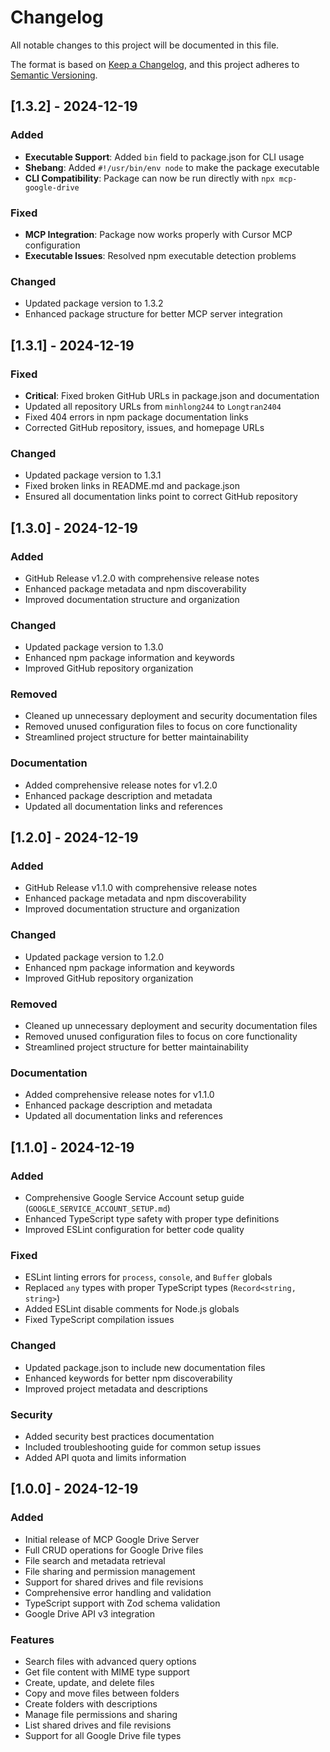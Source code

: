 # Changelog

All notable changes to this project will be documented in this file.

The format is based on [Keep a Changelog](https://keepachangelog.com/en/1.0.0/),
and this project adheres to [Semantic Versioning](https://semver.org/spec/v2.0.0.html).

## [1.3.2] - 2024-12-19

### Added
- **Executable Support**: Added `bin` field to package.json for CLI usage
- **Shebang**: Added `#!/usr/bin/env node` to make the package executable
- **CLI Compatibility**: Package can now be run directly with `npx mcp-google-drive`

### Fixed
- **MCP Integration**: Package now works properly with Cursor MCP configuration
- **Executable Issues**: Resolved npm executable detection problems

### Changed
- Updated package version to 1.3.2
- Enhanced package structure for better MCP server integration

## [1.3.1] - 2024-12-19

### Fixed
- **Critical**: Fixed broken GitHub URLs in package.json and documentation
- Updated all repository URLs from `minhlong244` to `Longtran2404`
- Fixed 404 errors in npm package documentation links
- Corrected GitHub repository, issues, and homepage URLs

### Changed
- Updated package version to 1.3.1
- Fixed broken links in README.md and package.json
- Ensured all documentation links point to correct GitHub repository

## [1.3.0] - 2024-12-19

### Added
- GitHub Release v1.2.0 with comprehensive release notes
- Enhanced package metadata and npm discoverability
- Improved documentation structure and organization

### Changed
- Updated package version to 1.3.0
- Enhanced npm package information and keywords
- Improved GitHub repository organization

### Removed
- Cleaned up unnecessary deployment and security documentation files
- Removed unused configuration files to focus on core functionality
- Streamlined project structure for better maintainability

### Documentation
- Added comprehensive release notes for v1.2.0
- Enhanced package description and metadata
- Updated all documentation links and references

## [1.2.0] - 2024-12-19

### Added
- GitHub Release v1.1.0 with comprehensive release notes
- Enhanced package metadata and npm discoverability
- Improved documentation structure and organization

### Changed
- Updated package version to 1.2.0
- Enhanced npm package information and keywords
- Improved GitHub repository organization

### Removed
- Cleaned up unnecessary deployment and security documentation files
- Removed unused configuration files to focus on core functionality
- Streamlined project structure for better maintainability

### Documentation
- Added comprehensive release notes for v1.1.0
- Enhanced package description and metadata
- Updated all documentation links and references

## [1.1.0] - 2024-12-19

### Added
- Comprehensive Google Service Account setup guide (`GOOGLE_SERVICE_ACCOUNT_SETUP.md`)
- Enhanced TypeScript type safety with proper type definitions
- Improved ESLint configuration for better code quality

### Fixed
- ESLint linting errors for `process`, `console`, and `Buffer` globals
- Replaced `any` types with proper TypeScript types (`Record<string, string>`)
- Added ESLint disable comments for Node.js globals
- Fixed TypeScript compilation issues

### Changed
- Updated package.json to include new documentation files
- Enhanced keywords for better npm discoverability
- Improved project metadata and descriptions

### Security
- Added security best practices documentation
- Included troubleshooting guide for common setup issues
- Added API quota and limits information

## [1.0.0] - 2024-12-19

### Added
- Initial release of MCP Google Drive Server
- Full CRUD operations for Google Drive files
- File search and metadata retrieval
- File sharing and permission management
- Support for shared drives and file revisions
- Comprehensive error handling and validation
- TypeScript support with Zod schema validation
- Google Drive API v3 integration

### Features
- Search files with advanced query options
- Get file content with MIME type support
- Create, update, and delete files
- Copy and move files between folders
- Create folders with descriptions
- Manage file permissions and sharing
- List shared drives and file revisions
- Support for all Google Drive file types
